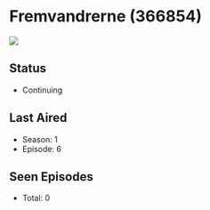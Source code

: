 # Fremvandrerne (366854)

<img src="https://dg31sz3gwrwan.cloudfront.net/poster/366854/1385024-0-optimized.jpg" />

## Status
* Continuing
## Last Aired
* Season: 1
* Episode: 6
## Seen Episodes
* Total: 0
